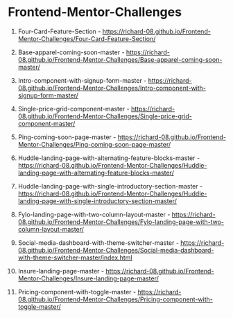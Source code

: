 # Frontend-Mentor-Challenges
1) Four-Card-Feature-Section - https://richard-08.github.io/Frontend-Mentor-Challenges/Four-Card-Feature-Section/

2) Base-apparel-coming-soon-master - https://richard-08.github.io/Frontend-Mentor-Challenges/Base-apparel-coming-soon-master/

3) Intro-component-with-signup-form-master - https://richard-08.github.io/Frontend-Mentor-Challenges/Intro-component-with-signup-form-master/

4) Single-price-grid-component-master - https://richard-08.github.io/Frontend-Mentor-Challenges/Single-price-grid-component-master/

5) Ping-coming-soon-page-master - https://richard-08.github.io/Frontend-Mentor-Challenges/Ping-coming-soon-page-master/

6) Huddle-landing-page-with-alternating-feature-blocks-master - https://richard-08.github.io/Frontend-Mentor-Challenges/Huddle-landing-page-with-alternating-feature-blocks-master/

7) Huddle-landing-page-with-single-introductory-section-master - https://richard-08.github.io/Frontend-Mentor-Challenges/Huddle-landing-page-with-single-introductory-section-master/

8) Fylo-landing-page-with-two-column-layout-master - https://richard-08.github.io/Frontend-Mentor-Challenges/Fylo-landing-page-with-two-column-layout-master/

9) Social-media-dashboard-with-theme-switcher-master - https://richard-08.github.io/Frontend-Mentor-Challenges/Social-media-dashboard-with-theme-switcher-master/index.html

10) Insure-landing-page-master - https://richard-08.github.io/Frontend-Mentor-Challenges/Insure-landing-page-master/

11) Pricing-component-with-toggle-master - https://richard-08.github.io/Frontend-Mentor-Challenges/Pricing-component-with-toggle-master/
